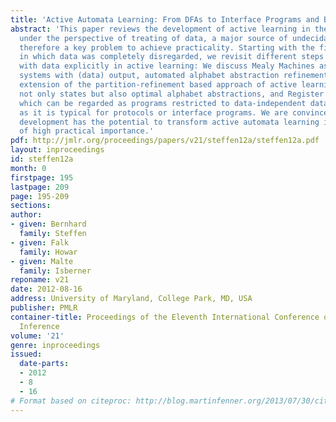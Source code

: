 ```yaml
---
title: 'Active Automata Learning: From DFAs to Interface Programs and Beyond'
abstract: 'This paper reviews the development of active learning in the last decade
  under the perspective of treating of data, a major source of undecidability, and
  therefore a key problem to achieve practicality. Starting with the first case studies,
  in which data was completely disregarded, we revisit different steps towards dealing
  with data explicitly in active learning: We discuss Mealy Machines as a model for
  systems with (data) output, automated alphabet abstraction refinement as a two-dimensional
  extension of the partition-refinement based approach of active learning for inferring
  not only states but also optimal alphabet abstractions, and Register Mealy Machines,
  which can be regarded as programs restricted to data-independent data processing
  as it is typical for protocols or interface programs. We are convinced that this
  development has the potential to transform active automata learning into a technology
  of high practical importance.'
pdf: http://jmlr.org/proceedings/papers/v21/steffen12a/steffen12a.pdf
layout: inproceedings
id: steffen12a
month: 0
firstpage: 195
lastpage: 209
page: 195-209
sections: 
author:
- given: Bernhard
  family: Steffen
- given: Falk
  family: Howar
- given: Malte
  family: Isberner
reponame: v21
date: 2012-08-16
address: University of Maryland, College Park, MD, USA
publisher: PMLR
container-title: Proceedings of the Eleventh International Conference on Grammatical
  Inference
volume: '21'
genre: inproceedings
issued:
  date-parts:
  - 2012
  - 8
  - 16
# Format based on citeproc: http://blog.martinfenner.org/2013/07/30/citeproc-yaml-for-bibliographies/
---
```

